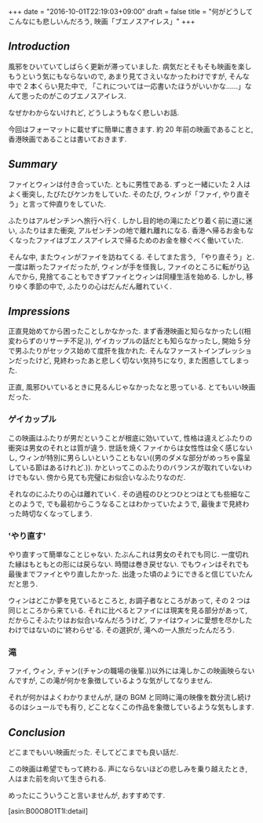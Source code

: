 +++
date = "2016-10-01T22:19:03+09:00"
draft = false
title = "何がどうしてこんなにも悲しいんだろう, 映画「ブエノスアイレス」"
+++

## *Introduction*

風邪をひいていてしばらく更新が滞っていました. 病気だとそもそも映画を楽しもうという気にもならないので, あまり見てさえいなかったわけですが, そんな中で 2 本くらい見た中で, 「これについては一応書いたほうがいいかな……」なんて思ったのがこのブエノスアイレス.

なぜかわからないけれど, どうしようもなく悲しいお話.

<!--more-->

今回はフォーマットに載せずに簡単に書きます. 約 20 年前の映画であることと, 香港映画であることは書いておきます.

## *Summary*

ファイとウィンは付き合っていた. ともに男性である. ずっと一緒にいた 2 人はよく衝突し, たびたびケンカをしていた. そのたび, ウィンが「ファイ, やり直そう」と言って仲直りをしていた.

ふたりはアルゼンチンへ旅行へ行く. しかし目的地の滝にたどり着く前に道に迷い, ふたりはまた衝突, アルゼンチンの地で離れ離れになる. 香港へ帰るお金もなくなったファイはブエノスアイレスで帰るためのお金を稼ぐべく働いていた.

そんな中, またウィンがファイを訪ねてくる. そしてまた言う, 「やり直そう」と. 一度は断ったファイだったが, ウィンが手を怪我し, ファイのところに転がり込んでから, 見捨てることもできずファイとウィンは同棲生活を始める. しかし, 移りゆく季節の中で, ふたりの心はだんだん離れていく.

## *Impressions*

正直見始めてから困ったことしかなかった. まず香港映画と知らなかったし((相変わらずのリサーチ不足.)), ゲイカップルの話だとも知らなかったし, 開始 5 分で男ふたりがセックス始めて度肝を抜かれた. そんなファーストインプレッションだったけど, 見終わったあと悲しく切ない気持ちになり, また困惑してしまった.

正直, 風邪ひいているときに見るんじゃなかったなと思っている. とてもいい映画だった.

### ゲイカップル

この映画はふたりが男だということが根底に効いていて, 性格は違えどふたりの衝突は男女のそれとは質が違う. 世話を焼くファイからは女性性は全く感じないし, ウィンが特別に男らしいということもない((男のダメな部分がめっちゃ露呈している節はあるけれど.)). かといってこのふたりのバランスが取れていないわけでもない. 傍から見ても完璧にお似合いなふたりなのだ.

それなのにふたりの心は離れていく. その過程のひとつひとつはとても些細なことのようで, でも最初からこうなることはわかっていたようで, 最後まで見終わった時切なくなってしまう.

### 'やり直す'

やり直すって簡単なことじゃない. たぶんこれは男女のそれでも同じ. 一度切れた縁はもともとの形には戻らない. 時間は巻き戻せない. でもウィンはそれでも最後までファイとやり直したかった. 出逢った頃のようにできると信じていたんだと思う.

ウィンはどこか夢を見ているところと, お調子者なところがあって, その 2 つは同じところから来ている. それに比べるとファイには現実を見る部分があって, だからこそふたりはお似合いなんだろうけど, ファイはウィンに愛想を尽かしたわけではないのに'終わらせ'る. その選択が, 滝への一人旅だったんだろう.

### 滝

ファイ, ウィン, チャン((チャンの職場の後輩.))以外には滝しかこの映画映らないんですが, この滝が何かを象徴しているような気がしてなりません.

それが何かはよくわかりませんが, 謎の BGM と同時に滝の映像を数分流し続けるのはシュールでも有り, どことなくこの作品を象徴しているような気もします.

## *Conclusion*

どこまでもいい映画だった. そしてどこまでも良い話だ.

この映画は希望でもって終わる. 声にならないほどの悲しみを乗り越えたとき, 人はまた前を向いて生きられる.

めったにこういうこと言いませんが, おすすめです.

[asin:B00O8O1T1I:detail]

